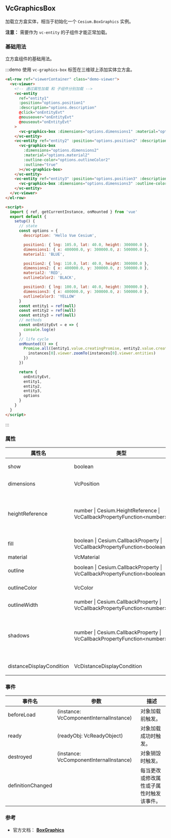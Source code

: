 ## VcGraphicsBox

加载立方盒实体，相当于初始化一个 `Cesium.BoxGraphics` 实例。

**注意：** 需要作为 `vc-entity` 的子组件才能正常加载。

### 基础用法

立方盒组件的基础用法。

:::demo 使用 `vc-graphics-box` 标签在三维球上添加实体立方盒。

```html
<el-row ref="viewerContainer" class="demo-viewer">
  <vc-viewer>
    <!-- 通过属性加载 和 子组件分别加载 -->
    <vc-entity
      ref="entity1"
      :position="options.position1"
      :description="options.description"
      @click="onEntityEvt"
      @mouseover="onEntityEvt"
      @mouseout="onEntityEvt"
    >
      <vc-graphics-box :dimensions="options.dimensions1" :material="options.material1"></vc-graphics-box>
    </vc-entity>
    <vc-entity ref="entity2" :position="options.position2" :description="options.description">
      <vc-graphics-box
        :dimensions="options.dimensions2"
        :material="options.material2"
        :outline-color="options.outlineColor2"
        :outline="true"
      ></vc-graphics-box>
    </vc-entity>
    <vc-entity ref="entity3" :position="options.position3" :description="options.description">
      <vc-graphics-box :dimensions="options.dimensions3" :outline-color="options.outlineColor3" :fill="false" :outline="true"></vc-graphics-box>
    </vc-entity>
  </vc-viewer>
</el-row>

<script>
  import { ref, getCurrentInstance, onMounted } from 'vue'
  export default {
    setup() {
      // state
      const options = {
        description: 'Hello Vue Cesium',

        position1: { lng: 105.0, lat: 40.0, height: 300000.0 },
        dimensions1: { x: 400000.0, y: 300000.0, z: 500000.0 },
        material1: 'BLUE',

        position2: { lng: 110.0, lat: 40.0, height: 300000.0 },
        dimensions2: { x: 400000.0, y: 300000.0, z: 500000.0 },
        material2: 'RED',
        outlineColor2: 'BLACK',

        position3: { lng: 100.0, lat: 40.0, height: 300000.0 },
        dimensions3: { x: 400000.0, y: 300000.0, z: 500000.0 },
        outlineColor3: 'YELLOW'
      }
      const entity1 = ref(null)
      const entity2 = ref(null)
      const entity3 = ref(null)
      // methods
      const onEntityEvt = e => {
        console.log(e)
      }
      // life cycle
      onMounted(() => {
        Promise.all([entity1.value.creatingPromise, entity2.value.creatingPromise, entity3.value.creatingPromise]).then(instances => {
          instances[0].viewer.zoomTo(instances[0].viewer.entities)
        })
      })

      return {
        onEntityEvt,
        entity1,
        entity2,
        entity3,
        options
      }
    }
  }
</script>
```

:::

### 属性

<!-- prettier-ignore -->
| 属性名 | 类型 | 默认值 | 描述 | 可选值 |
| ----- | ---- | ------ | ------ | --- |
| show | boolean | `true` | `optional` 指定 box 是否可见。 |
| dimensions | VcPosition | | `optional` 指定 box 的长宽高。 |
| heightReference | number \| Cesium.HeightReference \| VcCallbackPropertyFunction\<number\> | | `optional` 指定 box 高度模式。 **NONE: 0, CLAMP_TO_GROUND: 1, RELATIVE_TO_GROUND: 2** |0/1/2|
| fill | boolean \| Cesium.CallbackProperty \| VcCallbackPropertyFunction\<boolean\> | `true` | `optional` 指定 box 是否按提供的材质填充。 |
| material | VcMaterial | `'WHITE'` | `optional` 指定 box 材质。 |
| outline | boolean \| Cesium.CallbackProperty \| VcCallbackPropertyFunction\<boolean\> | `false` | `optional` 指定是否绘制 box 轮廓线。 |
| outlineColor | VcColor | `'BLACK'` | `optional` 指定是否绘制 box 轮廓线的颜色。 |
| outlineWidth | number \| Cesium.CallbackProperty \| VcCallbackPropertyFunction\<number\> | `1.0` | `optional` 指定绘制 box 轮廓线的宽度。 |
| shadows | number \| Cesium.CallbackProperty \| VcCallbackPropertyFunction\<number\> | `0` | `optional` 指定这些是否投射或接收来自每个光源的阴影。**DISABLED: 0, ENABLED: 1, CAST_ONLY: 2, RECEIVE_ONLY: 3** |0/1/2/3|
| distanceDisplayCondition | VcDistanceDisplayCondition | | `optional` 指定 box 显示条件。 |

### 事件

| 事件名            | 参数                                    | 描述                                     |
| ----------------- | --------------------------------------- | ---------------------------------------- |
| beforeLoad        | (instance: VcComponentInternalInstance) | 对象加载前触发。                         |
| ready             | (readyObj: VcReadyObject)               | 对象加载成功时触发。                     |
| destroyed         | (instance: VcComponentInternalInstance) | 对象销毁时触发。                         |
| definitionChanged |                                         | 每当更改或修改属性或子属性时触发该事件。 |

### 参考

- 官方文档： **[BoxGraphics](https://cesium.com/docs/cesiumjs-ref-doc/BoxGraphics.html)**
